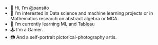 - 👋 Hi, I’m @pansito
- 👀 I’m interested in Data science and machine learning projects or in Mathematics research on abstract algebra or MCA. 
- 🌱 I’m currently learning ML and Tableau
- 🕹️ I'm a Gamer.
- 📷 And a self-portrait pictorical-photography artis.

